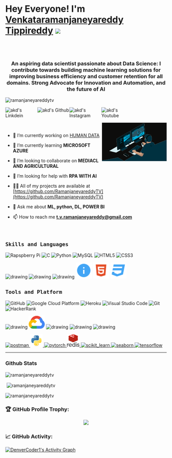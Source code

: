 # Hey Everyone! I'm [Venkataramanjaneyareddy Tippireddy](https://github.com/RamanjaneyareddyTV) <img src="https://github.com/himanshusharma89/himanshusharma89/blob/master/Hi.gif" width="25px">
<br><br>
<h3 align="center">An aspiring data scientist passionate about Data Science: I contribute towards building machine learning solutions for improving business efficiency and customer retention for all domains. Strong Advocate for Innovation and Automation, and the future of AI</h3>

<p align="left"> <img src="https://komarev.com/ghpvc/?username=ramanjaneyareddytv&label=Profile%20views&color=0e75b6&style=flat" alt="ramanjaneyareddytv" /> </p>

<a href="https://linkedin.com/in/https://www.linkedin.com/in/venkataramanjaneya-reddy-5b5668227">
  <img align="left" alt="akd's Linkdein" width="100px" src="https://img.shields.io/badge/Linkedin-0A66C2?style=for-the-badge&logo=Linkedin&logoColor=white" />
</a>
<a href="https://github.com/RamanjaneyareddyTV">
  <img align="left" alt="akd's Github" width="100px" src="https://img.shields.io/badge/Github-181717?style=for-the-badge&logo=Github&logoColor=white" />
</a>
<a href="https:https://www.instagram.com/venkataramanjaneya_reddy/?hl=en">
  <img align="left" alt="akd's Instagram" width="100px" src="https://img.shields.io/badge/Instagram-E4405F?style=for-the-badge&logo=instagram&logoColor=white" />
</a>
<a href="https://www.youtube.com/channel/UC3Qe9c8dZqnjwcDD2vCZBKQ">
  <img align="left" alt="akd's Youtube" width="100px" src="https://img.shields.io/badge/YouTube-FF0000?style=for-the-badge&logo=YouTube&logoColor=white" />
</a>


<br><br>

<div>
<img align="right" src="https://raw.githubusercontent.com/Potential17/Potential17/master/user%20(2).gif" width="40%"/>
  <br>
  
- 🔭 I’m currently working on [HUMAN DATA](https://github.com/RamanjaneyareddyTV/Zeta-Disease-Prediction)

- 🌱 I’m currently learning **MICROSOFT AZURE**

- 👯 I’m looking to collaborate on **MEDIACL AND AGRICULTURAL**

- 🤝 I’m looking for help with **RPA WITH AI**

- 👨‍💻 All of my projects are available at [https://github.com/RamanjaneyareddyTV](https://github.com/RamanjaneyareddyTV)

- 💬 Ask me about **ML, python, DL, POWER BI**

- 📫 How to reach me **t.v.ramanjaneyareddy@gmail.com**

  <br>
</div>
<div>

##
<h3><b><samp>Skills and Languages</samp></b></h3>

![Rapspberry Pi](https://img.shields.io/badge/Raspberry_pi-C51A4A?style=flat-square&logo=raspberry-pi&logoColor=white)
![C](https://img.shields.io/badge/C-27338e?style=flat-square&logo=c&logoColor=white)
![Python](https://img.shields.io/badge/Python-3776AB?style=flat-square&logo=Python&logoColor=white)
![MySQL](https://img.shields.io/badge/MySQL-4479A1?style=flat-square&logo=MySQL&logoColor=white)
![HTML5](https://img.shields.io/badge/HTML5-E34F26?style=flat-square&logo=HTML5&logoColor=white)
![CSS3](https://img.shields.io/badge/CSS3-1572B6?style=flat-square&logo=CSS3&logoColor=white)

<span>
<img src="https://github.com/amandewatnitrr/amandewatnitrr/blob/main/imgs/raspberry-pi.svg" alt="drawing" width="50"/>
<img src="https://github.com/amandewatnitrr/amandewatnitrr/blob/main/imgs/python-5.svg" alt="drawing" width="50"/>
<img src="https://github.com/amandewatnitrr/amandewatnitrr/blob/main/imgs/mysql-6.svg" alt="drawing" width="50"/>
<img src="https://github.com/amandewatnitrr/amandewatnitrr/blob/main/imgs/readme.svg" alt="drawing" width="50"/>
<img src="https://github.com/amandewatnitrr/amandewatnitrr/blob/main/imgs/html.svg" alt="drawing" width="50"/>
<img src="https://github.com/amandewatnitrr/amandewatnitrr/blob/main/imgs/css.svg" alt="drawing" width="50"/>

  </span>
    
##
<h3><b><samp>Tools and Platform</samp></b></h3>

![GitHub](https://img.shields.io/badge/GitHub-181717?style=flat-square&logo=github)
![Google Cloud Platform](https://img.shields.io/badge/Google_Cloud-4285F4?style=flat-square&logo=google-cloud&logoColor=white)
![Heroku](https://img.shields.io/badge/Heroku-430098?style=flat-square&logo=Heroku&logoColor=white)
![Visual Studio Code](https://img.shields.io/badge/Visual_Studio_Code-007ACC?style=flat-square&logo=Visual-Studio-Code&logoColor=white)
![Git](https://img.shields.io/badge/Git-F05032?style=flat-square&logo=Git&logoColor=white)
![HackerRank](https://img.shields.io/badge/HackerRank-107C10?style=flat-square&logo=HackerRank&logoColor=black)
  
<span>
<img src="https://github.com/amandewatnitrr/amandewatnitrr/blob/main/imgs/git-icon.svg" alt="drawing" width="40"/>
<img src="https://github.com/amandewatnitrr/amandewatnitrr/blob/main/imgs/google-cloud-1.svg" alt="drawing" width="50"/>
<img src="https://github.com/amandewatnitrr/amandewatnitrr/blob/main/imgs/hackerrank.svg" alt="drawing" width="50"/>
<img src="https://github.com/amandewatnitrr/amandewatnitrr/blob/main/imgs/visual-studio-code.svg" alt="drawing" width="40"/>
<img src="https://github.com/amandewatnitrr/amandewatnitrr/blob/main/imgs/heroku-4.svg" alt="drawing" width="40"/>
</span>


<a href="https://postman.com" target="_blank" rel="noreferrer"> <img src="https://www.vectorlogo.zone/logos/getpostman/getpostman-icon.svg" alt="postman" width="40" height="40"/> </a> <a href="https://www.python.org" target="_blank" rel="noreferrer"> <img src="https://raw.githubusercontent.com/devicons/devicon/master/icons/python/python-original.svg" alt="python" width="40" height="40"/> </a> <a href="https://pytorch.org/" target="_blank" rel="noreferrer"> <img src="https://www.vectorlogo.zone/logos/pytorch/pytorch-icon.svg" alt="pytorch" width="40" height="40"/> </a> <a href="https://redis.io" target="_blank" rel="noreferrer"> <img src="https://raw.githubusercontent.com/devicons/devicon/master/icons/redis/redis-original-wordmark.svg" alt="redis" width="40" height="40"/> </a> <a href="https://scikit-learn.org/" target="_blank" rel="noreferrer"> <img src="https://upload.wikimedia.org/wikipedia/commons/0/05/Scikit_learn_logo_small.svg" alt="scikit_learn" width="40" height="40"/> </a> <a href="https://seaborn.pydata.org/" target="_blank" rel="noreferrer"> <img src="https://seaborn.pydata.org/_images/logo-mark-lightbg.svg" alt="seaborn" width="40" height="40"/> </a> <a href="https://www.tensorflow.org" target="_blank" rel="noreferrer"> <img src="https://www.vectorlogo.zone/logos/tensorflow/tensorflow-icon.svg" alt="tensorflow" width="40" height="40"/> </a> </p>

<hr> 
  


  
### Github Stats
  
<p><img align="center" src="https://github-readme-stats.vercel.app/api/top-langs?username=ramanjaneyareddytv&show_icons=true&locale=en&layout=compact" alt="ramanjaneyareddytv" /></p>

<p>&nbsp;<img align="center" src="https://github-readme-stats.vercel.app/api?username=ramanjaneyareddytv&show_icons=true&locale=en" alt="ramanjaneyareddytv" /></p>

<p><img align="center" src="https://github-readme-streak-stats.herokuapp.com/?user=ramanjaneyareddytv&" alt="ramanjaneyareddytv" /></p>

  
### 🏆 GitHub Profile Trophy:
<p align="center">
<a href="https://github.com/ryo-ma/github-profile-trophy">
  <img width=800 src="https://github-profile-trophy.vercel.app/?username=RamanjaneyareddyTV&column=8&theme=onedark&no-frame=true&no-bg=true"/>
</a>
</p>

### 📈 GitHub Activity:
  <a href="https://github.com/RamanjaneyareddyTV/github-readme-activity-graph"><img alt="DenverCoder1's Activity Graph" src="https://activity-graph.herokuapp.com/graph?username=RamanjaneyareddyTV&bg_color=1F222E&color=F8D866&line=F85D7F&point=FFFFFF&hide_border=true" /></a>



<br>  

